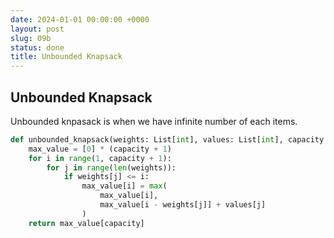 ```yaml
---
date: 2024-01-01 00:00:00 +0000
layout: post
slug: 09b
status: done
title: Unbounded Knapsack
---
```


## Unbounded Knapsack
Unbounded knpasack is when we have infinite number of each items. 

```python
def unbounded_knapsack(weights: List[int], values: List[int], capacity: int) -> int:
    max_value = [0] * (capacity + 1)
    for i in range(1, capacity + 1):
        for j in range(len(weights)):
            if weights[j] <= i:
                max_value[i] = max(
                    max_value[i], 
                    max_value[i - weights[j]] + values[j]
                )
    return max_value[capacity]
```